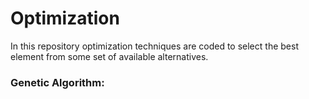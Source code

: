 # Optimization
In this repository optimization techniques are coded to select the best element from some set of available alternatives. 

### Genetic Algorithm:
